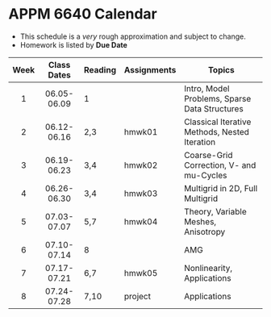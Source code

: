 # APPM 6640 Calendar

- This schedule is a _very_ rough approximation and subject to change.
- Homework is listed by **Due Date** 

| Week  | Class Dates  | Reading         |    Assignments 		 |                Topics                                 |
|:-----:|:------------:| ----------------| ----------------------|-------------------------------------------------------|
|   1   | 06.05-06.09  | 1 				 |  					 | Intro, Model Problems, Sparse Data Structures         |
|   2   | 06.12-06.16  | 2,3		 	 | hmwk01 				 | Classical Iterative Methods, Nested Iteration 		 |
|   3   | 06.19-06.23  | 3,4			 | hmwk02				 | Coarse-Grid Correction, V- and mu-Cycles 		 	 |
|   4   | 06.26-06.30  | 3,4			 | hmwk03 				 | Multigrid in 2D, Full Multigrid    					 |
|   5   | 07.03-07.07  | 5,7			 | hmwk04 				 | Theory, Variable Meshes, Anisotropy 					 |
|   6   | 07.10-07.14  | 8				 |  					 | AMG													 |
|   7   | 07.17-07.21  | 6,7			 | hmwk05 				 | Nonlinearity, Applications 							 |
|   8   | 07.24-07.28  | 7,10 			 | project 				 | Applications 										 |

